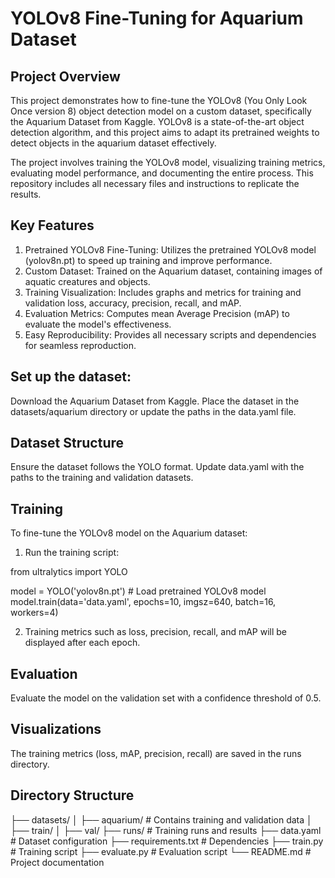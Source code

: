 # YOLOv8 Fine-Tuning for Aquarium Dataset
## Project Overview
This project demonstrates how to fine-tune the YOLOv8 (You Only Look Once version 8) object detection model on a custom dataset, specifically the Aquarium Dataset from Kaggle. YOLOv8 is a state-of-the-art object detection algorithm, and this project aims to adapt its pretrained weights to detect objects in the aquarium dataset effectively.

The project involves training the YOLOv8 model, visualizing training metrics, evaluating model performance, and documenting the entire process. This repository includes all necessary files and instructions to replicate the results.

## Key Features
1. Pretrained YOLOv8 Fine-Tuning: Utilizes the pretrained YOLOv8 model (yolov8n.pt) to speed up training and improve performance.
2. Custom Dataset: Trained on the Aquarium dataset, containing images of aquatic creatures and objects.
3. Training Visualization: Includes graphs and metrics for training and validation loss, accuracy, precision, recall, and mAP.
4. Evaluation Metrics: Computes mean Average Precision (mAP) to evaluate the model's effectiveness.
5. Easy Reproducibility: Provides all necessary scripts and dependencies for seamless reproduction.

## Set up the dataset:

Download the Aquarium Dataset from Kaggle.
Place the dataset in the datasets/aquarium directory or update the paths in the data.yaml file.

## Dataset Structure
Ensure the dataset follows the YOLO format. Update data.yaml with the paths to the training and validation datasets. 

## Training
To fine-tune the YOLOv8 model on the Aquarium dataset:

1. Run the training script:

from ultralytics import YOLO

model = YOLO('yolov8n.pt')  # Load pretrained YOLOv8 model
model.train(data='data.yaml', epochs=10, imgsz=640, batch=16, workers=4)

2. Training metrics such as loss, precision, recall, and mAP will be displayed after each epoch.

## Evaluation
Evaluate the model on the validation set with a confidence threshold of 0.5.

## Visualizations
The training metrics (loss, mAP, precision, recall) are saved in the runs directory. 

## Directory Structure
├── datasets/
│   ├── aquarium/  # Contains training and validation data
│       ├── train/
│       ├── val/
├── runs/  # Training runs and results
├── data.yaml  # Dataset configuration
├── requirements.txt  # Dependencies
├── train.py  # Training script
├── evaluate.py  # Evaluation script
└── README.md  # Project documentation 




